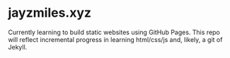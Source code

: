 # jayzmiles.xyz

Currently learning to build static websites using GitHub Pages.  This repo will reflect incremental progress in learning html/css/js and, likely, a git of Jekyll.
